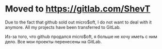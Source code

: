 
# Moved to https://gitlab.com/ShevT

Due to the fact that github sold out micro$oft, I do not want to deal with it anymore.
All my projects have been transferred to GitLab.

Из-за того, что github продался micro$oft, я больше не хочу иметь с ним дело.
Все мои проекты перенесены на GitLab.
